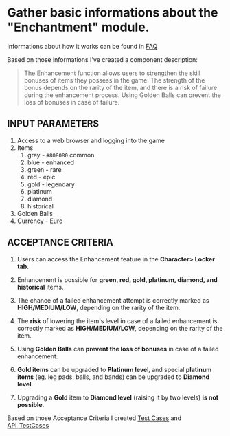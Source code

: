 # Gather basic informations about the "Enchantment" module.

Informations about how it works can be found in [FAQ](https://en.footballteamgame.com/faq/1/39)

Based on those informations I've created a component description: 
>The Enhancement function allows users to strengthen the skill bonuses of items they possess in the game. The strength of the bonus depends on the rarity of the item, and there is a risk of failure during the enhancement process. Using Golden Balls can prevent the loss of bonuses in case of failure.

## INPUT PARAMETERS 

1. Access to a web browser and logging into the game
2. Items
   1. gray - `#808080` common
   2. blue - enhanced
   3. green - rare
   4. red - epic
   5. gold - legendary
   6. platinum
   7. diamond
   8. historical
3. Golden Balls
4. Currency - Euro 

## ACCEPTANCE CRITERIA

1. Users can access the Enhancement feature in the **Character> Locker tab**.

2. Enhancement is possible for **green, red, gold, platinum, diamond, and historical** items.

3. The chance of a failed enhancement attempt is correctly marked as **HIGH/MEDIUM/LOW**, depending on the rarity of the item.

4. The **risk** of lowering the item's level in case of a failed enhancement is correctly marked as **HIGH/MEDIUM/LOW**, depending on the rarity of the item.

5. Using **Golden Balls** can **prevent the loss of bonuses** in case of a failed enhancement.

6. **Gold items** can be upgraded to **Platinum leve**l, and special **platinum items** (eg. leg pads, balls, and bands) can be upgraded to **Diamond level**.

7. Upgrading a **Gold** item to **Diamond level** (raising it by two levels) **is not possible**.

Based on those Acceptance Criteria I created [Test Cases](TestCases.md) and [API_TestCases](API_TestCases.md)
